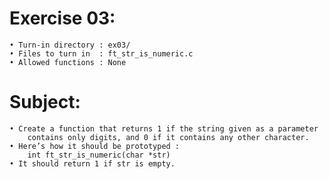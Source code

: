 # Exercise 03:
	• Turn-in directory : ex03/
	• Files to turn in  : ft_str_is_numeric.c
	• Allowed functions : None
# Subject:
	• Create a function that returns 1 if the string given as a parameter
		contains only digits, and 0 if it contains any other character.
	• Here’s how it should be prototyped :
		int ft_str_is_numeric(char *str)
	• It should return 1 if str is empty.
